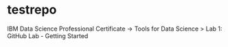 # testrepo
IBM Data Science Professional Certificate -> Tools for Data Science > Lab 1: GitHub Lab - Getting Started
